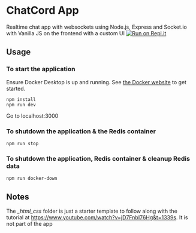 # ChatCord App
Realtime chat app with websockets using Node.js, Express and Socket.io with Vanilla JS on the frontend with a custom UI
[![Run on Repl.it](https://repl.it/badge/github/bradtraversy/chatcord)](https://repl.it/github/bradtraversy/chatcord)
## Usage

### To start the application

Ensure Docker Desktop is up and running. 
See [the Docker website](https://www.docker.com/products/docker-desktop/) to get started.

```
npm install
npm run dev
```
Go to localhost:3000

### To shutdown the application & the Redis container

```
npm run stop
```

### To shutdown the application, Redis container & cleanup Redis data

```
npm run docker-down
```

## Notes
The *_html_css* folder is just a starter template to follow along with the tutorial at https://www.youtube.com/watch?v=jD7FnbI76Hg&t=1339s. It is not part of the app
